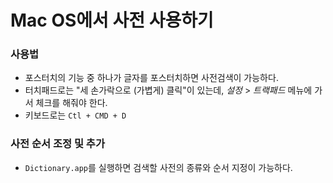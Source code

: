 # Mac OS에서 사전 사용하기
### 사용법
 - 포스터치의 기능 중 하나가 글자를 포스터치하면 사전검색이 가능하다.
 - 터치패드로는 "세 손가락으로 (가볍게) 클릭"이 있는데, *설정* > *트랙패드* 메뉴에 가서 체크를 해줘야 한다.
 - 키보드로는 `Ctl + CMD + D`
### 사전 순서 조정 및 추가
 - `Dictionary.app`를 실행하면 검색할 사전의 종류와 순서 지정이 가능하다.
 